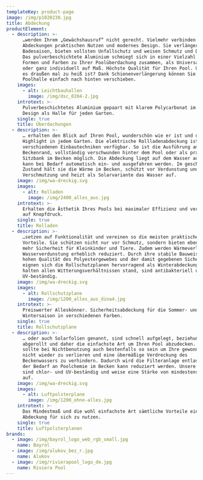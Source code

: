 ```yaml
---
templateKey: product-page
image: /img/p1020238.jpg
title: Abdeckung
productElement:
  - description: >-
      …werden Ihrem „Gewächshausruf“ nicht gerecht. Vielmehr verbinden unsere
      Abdeckungen praktischen Nutzen und modernes Design. Sie verlängern die
      Badesaison, bieten vollsten Unfallschutz und weisen Schmutz und Dreck ab.
      Das pulverbeschichtete Aluminium schmiegt sich in einer Vielzahl von
      Formen und Farben zu Ihrer Poolüberdachung zusammen, als Universallösung
      oder ganz individuell auf Maß. Höchste Qualität für Ihren Pool. Und wenn
      es draußen mal zu heiß ist? Dank Schienenverlängerung können Sie die
      Poolhalle einfach nach hinten verschieben.
    images:
      - alt: Leichtbauhallen
        image: /img/dsc_0204-2.jpg
    introtext: >-
      Pulverbeschichtetes Aluminium gepaart mit klarem Polycarbonat im modernen
      Design als Halle für jeden Garten.
    single: true
    title: Überdachungen
  - description: >-
      … erhalten den Blick auf Ihren Pool, wunderschön wie er ist und das
      Highlight in jedem Garten. Die elektrische Rollladenabdeckung ist in
      verschiedenen Einbautechniken verfügbar. So ist die Ausführung am
      Beckenrand, vollständig verschwunden hinter dem Pool oder als praktische
      Sitzbank im Becken möglich. Die Abdeckung liegt auf dem Wasser auf und
      kann bei Bedarf automatisch ein- und ausgefahren werden. Im geschlossenen
      Zustand hält sie die Wärme im Becken, schützt vor Verdunstung und
      Verschmutzung und heizt als Solarvariante das Wasser auf.
    image: /img/wa-dreckig.svg
    images:
      - alt: Rolladen
        image: /img/2400_alles_aus.jpg
    introtext: >-
      Erhalten die Ästhetik Ihres Pools bei maximaler Effizienz und verschwinden
      auf Knopfdruck.
    single: true
    title: Rolladen
  - description: >-
      …setzen auf Funktionalität und vereinen so die meisten praktischen
      Vorteile. Sie schützen nicht nur vor Schmutz, sondern bieten ebenfalls
      mehr Sicherheit für Kleinkinder und Tiere. Zudem werden Wärmeverlust und
      Wasserverdunstung erheblich reduziert. Durch ihre stabile Bauweise, der
      hohen Qualität des Polyestergewebes und der damit gegebenen Sicherheit
      eignen sich die Rollschutzplanen hervorragend als Winterabdeckung. Sie
      halten allen Witterungsverhältnissen stand, sind antibakteriell und
      UV-beständig.
    image: /img/wa-dreckig.svg
    images:
      - alt: Rollschutzplane
        image: /img/1200_alles_aus_dina4.jpg
    introtext: >-
      Preiswerter Alleskönner. Sicherheitsabdeckung für die Sommer- und
      Wintersaison in verschiedenen Farben.
    single: true
    title: Rollschutzplane
  - description: >-
      … oder auch Solarfolien genannt, sind schnell aufgelegt, beziehungsweise
      abgerollt und daher die einfachste Art um Ihren Pool abzudecken. Dies
      sollte bei Nichtbenutzung auch bestenfalls so sein um Ihre gewonnene Wärme
      nicht wieder zu verlieren und eine übermäßige Verdreckung des
      Beckenwassers zu verhindern. Dadurch wird die Filteranlage entlastet und
      der Bedarf an Poolchemie im Becken kann reduziert werden. Unsere Planen
      sind chlor- und UV-beständig und weise eine Stärke von mindestens 400 μm
      auf.
    image: /img/wa-dreckig.svg
    images:
      - alt: Luftpolsterplane
        image: /img/1200_ohne-alles.jpg
    introtext: >-
      Das Mindestmaß und die wohl einfachste Art sämtliche Vorteile einer
      Abdeckung für sich zu nutzen.
    single: true
    title: Luftpolsterplanen
brands:
  - image: /img/bayrol_logo_web_rgb_small.jpg
    name: Bayrol
  - image: /img/alukov_bez_r.jpg
    name: Alukov
  - image: /img/rivierapool_logo_de.jpg
    name: Riviera Pool
---
```


